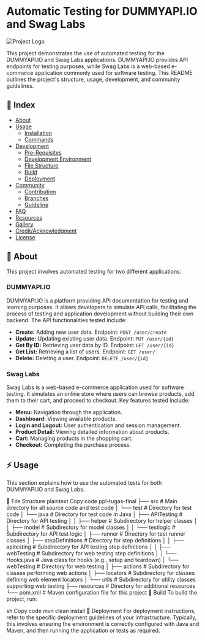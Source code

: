 # Automatic Testing for DUMMYAPI.IO and Swag Labs

![Project Logo](path_to_your_logo.png)

This project demonstrates the use of automated testing for the DUMMYAPI.IO and Swag Labs applications. DUMMYAPI.IO provides API endpoints for testing purposes, while Swag Labs is a web-based e-commerce application commonly used for software testing. This README outlines the project's structure, usage, development, and community guidelines.

## :ledger: Index

- [About](#beginner-about)
- [Usage](#zap-usage)
  - [Installation](#electric_plug-installation)
  - [Commands](#package-commands)
- [Development](#wrench-development)
  - [Pre-Requisites](#notebook-pre-requisites)
  - [Development Environment](#nut_and_bolt-development-environment)
  - [File Structure](#file_folder-file-structure)
  - [Build](#hammer-build)
  - [Deployment](#rocket-deployment)
- [Community](#cherry_blossom-community)
  - [Contribution](#fire-contribution)
  - [Branches](#cactus-branches)
  - [Guideline](#exclamation-guideline)
- [FAQ](#question-faq)
- [Resources](#page_facing_up-resources)
- [Gallery](#camera-gallery)
- [Credit/Acknowledgment](#star2-creditacknowledgment)
- [License](#lock-license)

## :beginner: About

This project involves automated testing for two different applications:

### DUMMYAPI.IO

DUMMYAPI.IO is a platform providing API documentation for testing and learning purposes. It allows developers to simulate API calls, facilitating the process of testing and application development without building their own backend. The API functionalities tested include:
- **Create:** Adding new user data. Endpoint: `POST /user/create`
- **Update:** Updating existing user data. Endpoint: `PUT /user/{id}`
- **Get By ID:** Retrieving user data by ID. Endpoint: `GET /user/{id}`
- **Get List:** Retrieving a list of users. Endpoint: `GET /user/`
- **Delete:** Deleting a user. Endpoint: `DELETE /user/{id}`

### Swag Labs

Swag Labs is a web-based e-commerce application used for software testing. It simulates an online store where users can browse products, add them to their cart, and proceed to checkout. Key features tested include:
- **Menu:** Navigation through the application.
- **Dashboard:** Viewing available products.
- **Login and Logout:** User authentication and session management.
- **Product Detail:** Viewing detailed information about products.
- **Cart:** Managing products in the shopping cart.
- **Checkout:** Completing the purchase process.

## :zap: Usage

This section explains how to use the automated tests for both DUMMYAPI.IO and Swag Labs.

:file_folder: File Structure
plaintext
Copy code
ppl-tugas-final
├── src                          # Main directory for all source code and test code
│   └── test                     # Directory for test code
│       └── java                 # Directory for test code in Java
│           ├── APITesting       # Directory for API testing
│           │   ├── helper       # Subdirectory for helper classes
│           │   ├── model        # Subdirectory for model classes
│           │   └── testlogic    # Subdirectory for API test logic
│           ├── runner           # Directory for test runner classes
│           ├── stepDefinitions  # Directory for step definitions
│           │   ├── apitesting   # Subdirectory for API testing step definitions
│           │   ├── webTesting   # Subdirectory for web testing step definitions
│           │   └── Hooks.java   # Java class for hooks (e.g., setup and teardown)
│           └── webTesting       # Directory for web testing
│               ├── actions      # Subdirectory for classes performing web actions
│               ├── locators     # Subdirectory for classes defining web element locators
│               └── utils        # Subdirectory for utility classes supporting web testing
├── resources                    # Directory for additional resources
└── pom.xml                      # Maven configuration file for this project
:hammer: Build
To build the project, run:

sh
Copy code
mvn clean install
:rocket: Deployment
For deployment instructions, refer to the specific deployment guidelines of your infrastructure. Typically, this involves ensuring the environment is correctly configured with Java and Maven, and then running the application or tests as required.
